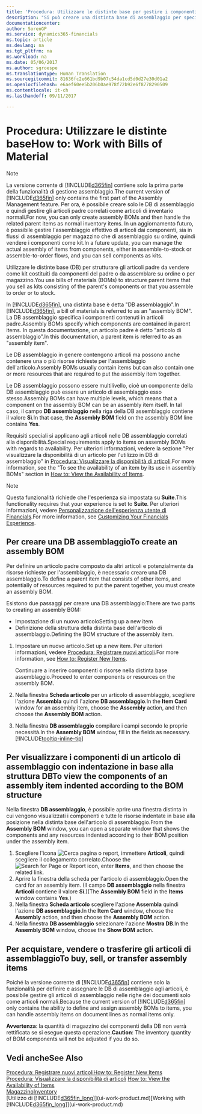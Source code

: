 ```yaml
---
title: 'Procedura: Utilizzare le distinte base per gestire i componenti | Documenti Microsoft'
description: "Si può creare una distinta base di assemblaggio per specificare i componenti o le risorse richieste per un l'articolo che la distinta base assemblaggio rappresenta ed è possibile visualizzare i componenti di un articolo di assemblaggio."
documentationcenter: 
author: SorenGP
ms.service: dynamics365-financials
ms.topic: article
ms.devlang: na
ms.tgt_pltfrm: na
ms.workload: na
ms.date: 05/06/2017
ms.author: sgroespe
ms.translationtype: Human Translation
ms.sourcegitcommit: 81636fc2e661bd9b07c54da1cd5d0d27e30d01a2
ms.openlocfilehash: e6aef60ee5b206b0ae978f72b92e6f8778290509
ms.contentlocale: it-ch
ms.lasthandoff: 09/11/2017

---
```

# <a name="how-to-work-with-bills-of-material"></a><span data-ttu-id="4f908-103">Procedura: Utilizzare le distinte base</span><span class="sxs-lookup"><span data-stu-id="4f908-103">How to: Work with Bills of Material</span></span>
> [!NOTE]  
>   <span data-ttu-id="4f908-104">La versione corrente di [!INCLUDE[d365fin](includes/d365fin_md.md)] contiene solo la prima parte della funzionalità di gestione assemblaggio.</span><span class="sxs-lookup"><span data-stu-id="4f908-104">The current version of [!INCLUDE[d365fin](includes/d365fin_md.md)] only contains the first part of the Assembly Management feature.</span></span> <span data-ttu-id="4f908-105">Per ora, è possibile creare solo le DB di assemblaggio e quindi gestire gli articoli padre correlati come articoli di inventario normali.</span><span class="sxs-lookup"><span data-stu-id="4f908-105">For now, you can only create assembly BOMs and then handle the related parent items as normal inventory items.</span></span> <span data-ttu-id="4f908-106">In un aggiornamento futuro, è possibile gestire l'assemblaggio effettivo di articoli dai componenti, sia in flussi di assemblaggio per magazzino che di assemblaggio su ordine, quindi vendere i componenti come kit.</span><span class="sxs-lookup"><span data-stu-id="4f908-106">In a future update, you can manage the actual assembly of items from components, either in assemble-to-stock or assemble-to-order flows, and you can sell components as kits.</span></span>

<span data-ttu-id="4f908-107">Utilizzare le distinte base (DB) per strutturare gli articoli padre da vendere come kit costituiti da componenti del padre o da assemblare su ordine o per magazzino.</span><span class="sxs-lookup"><span data-stu-id="4f908-107">You use bills of materials (BOMs) to structure parent items that you sell as kits consisting of the parent's components or that you assemble to order or to stock.</span></span>

<span data-ttu-id="4f908-108">In [!INCLUDE[d365fin](includes/d365fin_md.md)], una distinta base è detta "DB assemblaggio".</span><span class="sxs-lookup"><span data-stu-id="4f908-108">In [!INCLUDE[d365fin](includes/d365fin_md.md)], a bill of materials is referred to as an "assembly BOM".</span></span> <span data-ttu-id="4f908-109">La DB assemblaggio specifica i componenti contenuti in articoli padre.</span><span class="sxs-lookup"><span data-stu-id="4f908-109">Assembly BOMs specify which components are contained in parent items.</span></span> <span data-ttu-id="4f908-110">In questa documentazione, un articolo padre è detto "articolo di assemblaggio".</span><span class="sxs-lookup"><span data-stu-id="4f908-110">In this documentation, a parent item is referred to as an "assembly item".</span></span>

<span data-ttu-id="4f908-111">Le DB assemblaggio in genere contengono articoli ma possono anche contenere una o più risorse richieste per l'assemblaggio dell'articolo.</span><span class="sxs-lookup"><span data-stu-id="4f908-111">Assembly BOMs usually contain items but can also contain one or more resources that are required to put the assembly item together.</span></span>

<span data-ttu-id="4f908-112">Le DB assemblaggio possono essere multilivello, cioè un componente della DB assemblaggio può essere un articolo di assemblaggio esso stesso.</span><span class="sxs-lookup"><span data-stu-id="4f908-112">Assembly BOMs can have multiple levels, which means that a component on the assembly BOM can be an assembly item itself.</span></span> <span data-ttu-id="4f908-113">In tal caso, il campo **DB assemblaggio** nella riga della DB assemblaggio contiene il valore **Sì**.</span><span class="sxs-lookup"><span data-stu-id="4f908-113">In that case, the **Assembly BOM** field on the assembly BOM line contains **Yes**.</span></span>

<span data-ttu-id="4f908-114">Requisiti speciali si applicano agli articoli nelle DB assemblaggio correlati alla disponibilità.</span><span class="sxs-lookup"><span data-stu-id="4f908-114">Special requirements apply to items on assembly BOMs with regards to availability.</span></span> <span data-ttu-id="4f908-115">Per ulteriori informazioni, vedere la sezione "Per visualizzare la disponibilità di un articolo per l'utilizzo in DB di assemblaggio" in [Procedura: Visualizzare la disponibilità di articoli](inventory-how-availability-overview.md).</span><span class="sxs-lookup"><span data-stu-id="4f908-115">For more information, see the "To see the availability of an item by its use in assembly BOMs" section in [How to: View the Availability of Items](inventory-how-availability-overview.md).</span></span>

> [!NOTE]  
>   <span data-ttu-id="4f908-116">Questa funzionalità richiede che l'esperienza sia impostata su **Suite**.</span><span class="sxs-lookup"><span data-stu-id="4f908-116">This functionality requires that your experience is set to **Suite**.</span></span> <span data-ttu-id="4f908-117">Per ulteriori informazioni, vedere [Personalizzazione dell'esperienza utente di Financials](ui-experiences.md).</span><span class="sxs-lookup"><span data-stu-id="4f908-117">For more information, see [Customizing Your Financials Experience](ui-experiences.md).</span></span>

## <a name="to-create-an-assembly-bom"></a><span data-ttu-id="4f908-118">Per creare una DB assemblaggio</span><span class="sxs-lookup"><span data-stu-id="4f908-118">To create an assembly BOM</span></span>
<span data-ttu-id="4f908-119">Per definire un articolo padre composto da altri articoli e potenzialmente da risorse richieste per l'assemblaggio, è necessario creare una DB assemblaggio.</span><span class="sxs-lookup"><span data-stu-id="4f908-119">To define a parent item that consists of other items, and potentially of resources required to put the parent together, you must create an assembly BOM.</span></span>  

<span data-ttu-id="4f908-120">Esistono due passaggi per creare una DB assemblaggio:</span><span class="sxs-lookup"><span data-stu-id="4f908-120">There are two parts to creating an assembly BOM:</span></span>
- <span data-ttu-id="4f908-121">Impostazione di un nuovo articolo</span><span class="sxs-lookup"><span data-stu-id="4f908-121">Setting up a new item</span></span>
- <span data-ttu-id="4f908-122">Definizione della struttura della distinta base dell'articolo di assemblaggio.</span><span class="sxs-lookup"><span data-stu-id="4f908-122">Defining the BOM structure of the assembly item.</span></span>

1. <span data-ttu-id="4f908-123">Impostare un nuovo articolo.</span><span class="sxs-lookup"><span data-stu-id="4f908-123">Set up a new item.</span></span> <span data-ttu-id="4f908-124">Per ulteriori informazioni, vedere [Procedura: Registrare nuovi articoli](inventory-how-register-new-items.md).</span><span class="sxs-lookup"><span data-stu-id="4f908-124">For more information, see [How to: Register New Items](inventory-how-register-new-items.md).</span></span>

    <span data-ttu-id="4f908-125">Continuare a inserire componenti o risorse nella distinta base assemblaggio.</span><span class="sxs-lookup"><span data-stu-id="4f908-125">Proceed to enter components or resources on the assembly BOM.</span></span>  
2. <span data-ttu-id="4f908-126">Nella finestra **Scheda articolo** per un articolo di assemblaggio, scegliere l'azione **Assembla** quindi l'azione **DB assemblaggio**.</span><span class="sxs-lookup"><span data-stu-id="4f908-126">In the **Item Card** window for an assembly item, choose the **Assembly** action, and then choose the **Assembly BOM** action.</span></span>
3. <span data-ttu-id="4f908-127">Nella finestra **DB assemblaggio** compilare i campi secondo le proprie necessità.</span><span class="sxs-lookup"><span data-stu-id="4f908-127">In the **Assembly BOM** window, fill in the fields as necessary.</span></span> [!INCLUDE[tooltip-inline-tip](includes/tooltip-inline-tip_md.md)]

## <a name="to-view-the-components-of-an-assembly-item-indented-according-to-the-bom-structure"></a><span data-ttu-id="4f908-128">Per visualizzare i componenti di un articolo di assemblaggio con indentazione in base alla struttura DB</span><span class="sxs-lookup"><span data-stu-id="4f908-128">To view the components of an assembly item indented according to the BOM structure</span></span>
<span data-ttu-id="4f908-129">Nella finestra **DB assemblaggio**, è possibile aprire una finestra distinta in cui vengono visualizzati i componenti e tutte le risorse indentate in base alla posizione nella distinta base dell'articolo di assemblaggio.</span><span class="sxs-lookup"><span data-stu-id="4f908-129">From the **Assembly BOM** window, you can open a separate window that shows the components and any resources indented according to their BOM position under the assembly item.</span></span>

1. <span data-ttu-id="4f908-130">Scegliere l'icona ![Cerca pagina o report](media/ui-search/search_small.png "icona Cerca pagina o report"), immettere **Articoli**, quindi scegliere il collegamento correlato.</span><span class="sxs-lookup"><span data-stu-id="4f908-130">Choose the ![Search for Page or Report](media/ui-search/search_small.png "Search for Page or Report icon") icon, enter **Items**, and then choose the related link.</span></span>
2. <span data-ttu-id="4f908-131">Aprire la finestra della scheda per l'articolo di assemblaggio.</span><span class="sxs-lookup"><span data-stu-id="4f908-131">Open the card for an assembly item.</span></span> <span data-ttu-id="4f908-132">(Il campo **DB assemblaggio** nella finestra **Articoli** contiene il valore **Sì**.)</span><span class="sxs-lookup"><span data-stu-id="4f908-132">(The **Assembly BOM** field in the **Items** window contains **Yes**.)</span></span>
3. <span data-ttu-id="4f908-133">Nella finestra **Scheda articolo** scegliere l'azione **Assembla** quindi l'azione **DB assemblaggio**.</span><span class="sxs-lookup"><span data-stu-id="4f908-133">In the **Item Card** window, choose the **Assembly** action, and then choose the **Assembly BOM** action.</span></span>
4. <span data-ttu-id="4f908-134">Nella finestra **DB assemblaggio** selezionare l'azione **Mostra DB**.</span><span class="sxs-lookup"><span data-stu-id="4f908-134">In the **Assembly BOM** window, choose the **Show BOM** action.</span></span>

## <a name="to-buy-sell-or-transfer-assembly-items"></a><span data-ttu-id="4f908-135">Per acquistare, vendere o trasferire gli articoli di assemblaggio</span><span class="sxs-lookup"><span data-stu-id="4f908-135">To buy, sell, or transfer assembly items</span></span>
<span data-ttu-id="4f908-136">Poiché la versione corrente di [!INCLUDE[d365fin](includes/d365fin_md.md)] contiene solo la funzionalità per definire e assegnare le DB di assemblaggio agli articoli, è possibile gestire gli articoli di assemblaggio nelle righe dei documenti solo come articoli normali.</span><span class="sxs-lookup"><span data-stu-id="4f908-136">Because the current version of [!INCLUDE[d365fin](includes/d365fin_md.md)] only contains the ability to define and assign assembly BOMs to items, you can handle assembly items on document lines as normal items only.</span></span>

<span data-ttu-id="4f908-137">**Avvertenza**: la quantità di magazzino dei componenti della DB non verrà rettificata se si esegue questa operazione.</span><span class="sxs-lookup"><span data-stu-id="4f908-137">**Caution**: The inventory quantity of BOM components will not be adjusted if you do so.</span></span>

## <a name="see-also"></a><span data-ttu-id="4f908-138">Vedi anche</span><span class="sxs-lookup"><span data-stu-id="4f908-138">See Also</span></span>
[<span data-ttu-id="4f908-139">Procedura: Registrare nuovi articoli</span><span class="sxs-lookup"><span data-stu-id="4f908-139">How to: Register New Items</span></span>](inventory-how-register-new-items.md)  
<span data-ttu-id="4f908-140">[Procedura: Visualizzare la disponibilità di articoli](inventory-how-availability-overview.md)   </span><span class="sxs-lookup"><span data-stu-id="4f908-140">[How to: View the Availability of Items](inventory-how-availability-overview.md)   </span></span>  
[<span data-ttu-id="4f908-141">Magazzino</span><span class="sxs-lookup"><span data-stu-id="4f908-141">Inventory</span></span>](inventory-manage-inventory.md)  
<span data-ttu-id="4f908-142">[Utilizzo di [!INCLUDE[d365fin_long](includes/d365fin_long_md.md)]](ui-work-product.md)</span><span class="sxs-lookup"><span data-stu-id="4f908-142">[Working with [!INCLUDE[d365fin_long](includes/d365fin_long_md.md)]](ui-work-product.md)</span></span>


